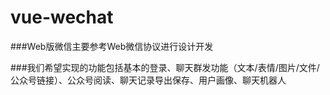 # vue-wechat
###Web版微信主要参考Web微信协议进行设计开发

###我们希望实现的功能包括基本的登录、聊天群发功能（文本/表情/图片/文件/公众号链接）、公众号阅读、聊天记录导出保存、用户画像、聊天机器人
